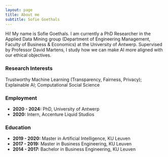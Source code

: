 ```yaml
---
layout: page
title: About me
subtitle: Sofie Goethals
---
```

Hi! My name is Sofie Goethals. I am currently a PhD Researcher in the Applied Data Mining group (Department of Engineering Management, Faculty of Business & Economics) at the University of Antwerp. Supervised by Professor David Martens, I study how we can make AI more aligned with our ethical objectives.


### Research Interests
Trustworthy Machine Learning (Transparency, Fairness, Privacy); Explainable AI; Computational Social Science

### Employment
- **2020 - 2024:** PhD, University of Antwerp
- **2020:** Intern, Accenture Liquid Studios
  
### Education
- **2019 - 2020:** Master in Artificial Intelligence, KU Leuven
- **2017 - 2019:** Master in Business Engineering, KU Leuven
- **2014 - 2017:** Bachelor in Business Engineering, KU Leuven

